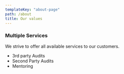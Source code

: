 ```yaml
---
templateKey: "about-page"
path: /about
title: Our values
---
```


### Multiple Services

We strive to offer all available services to our customers.

- 3rd party Audits
- Second Party Audits
- Mentoring

###
